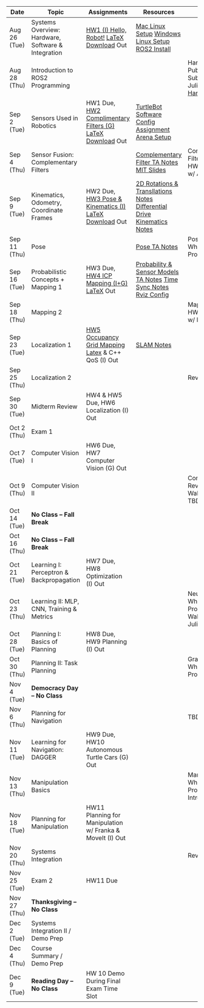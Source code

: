 | Date       | Topic                                           | Assignments                        | Resources | Recitation |
|------------|------------------------------------------------|------------------------------------|-----------|------------|
| Aug 26 (Tue) | Systems Overview: Hardware, Software & Integration | [HW1 (I) Hello, Robot!](https://drive.google.com/file/d/1YVEltVdz_pvR5Zl7Jzm8C4-ufvyzwrtg/view?usp=sharing) [LaTeX Download](https://drive.google.com/file/d/1Uyu6TuoEPDd98FhTGNoAI6JwplAmrGS4/view?usp=sharing) Out | [Mac Linux Setup](https://drive.google.com/file/d/1slps2d78KhcjwDnyyUUu-Dbh7EWjDTYY/view?usp=sharing) [Windows Linux Setup](https://drive.google.com/file/d/13BwWmczJ20O6nUsF0zUFGp5nQs39xelp/view?usp=sharing) [ROS2 Install](https://docs.ros.org/en/humble/Installation/Ubuntu-Install-Debs.html) |  |
| Aug 28 (Thu) | Introduction to ROS2 Programming               |                                    |  | Hands-On w/ ROS Publishers & Subscribers w/ Julius [Handout](https://drive.google.com/file/d/1WUCwtMpjxgQZ0Rp1B5OuHL4gROnruSnw/view?usp=sharing)/[Recording](https://youtu.be/vErJLu0Cn-M?si=l4_WkRczo-RhQqfB)|
| Sep 2 (Tue)  | Sensors Used in Robotics                       | HW1 Due, [HW2 Complimentary Filters (G)](https://drive.google.com/file/d/1B9uuo1kV4o2KzB4oeu3EIMZ3L9QQHgz3/view?usp=sharing) [LaTeX Download](https://drive.google.com/file/d/1rUu-CB0ZU_J2vK0oFLoEXKLn1uwpSIAQ/view?usp=sharing) Out  | [TurtleBot Software Config](https://drive.google.com/file/d/10gVepZRrBprHlM7-W34ZJ0EHUlKzm6tS/view?usp=sharing) [Assignment Arena Setup](https://drive.google.com/file/d/1O-GEicMvD3bs9Cuqq72IUgySaOk9TMY9/view?usp=sharing) |  |
| Sep 4 (Thu)  | Sensor Fusion: Complementary Filters           |                                    | [Complementary Filter TA Notes](https://drive.google.com/file/d/1mUZHIWnpcGpnRSVbRb3KgH6O4fEun9Gc/view?usp=sharing) [MIT Slides](https://drive.google.com/file/d/0B9rLLz1XQKmaLVJLSkRwMTU0b0E/view?resourcekey=0-oUq7ThstZRP9gGOzXQz9ZA) | Complementary Filters Review & HW Walkthrough w/ Alex|
| Sep 9 (Tue)  | Kinematics, Odometry, Coordinate Frames        | HW2 Due, [HW3 Pose & Kinematics (I)](https://drive.google.com/file/d/1xB0QcnFMseg7K_cdzSca57G33PVz-y7B/view?usp=sharing) [LaTeX Download](https://drive.google.com/file/d/13s8M0XJhBkgTjv9vHrZ8yez8gKWWn0Ii/view?usp=sharing) Out | [2D Rotations & Transllations Notes](https://drive.google.com/file/d/15WQjphW-P6UR8wocGEfxVkWPaZAmone6/view?usp=sharing) [Differential Drive Kinematics Notes](https://drive.google.com/file/d/1TCf1BpluDff0CcGtp5VKf9lwZkR93eqQ/view?usp=share_link) |  |
| Sep 11 (Thu) | Pose                                           |                                    | [Pose TA Notes](https://drive.google.com/file/d/1BnIqnIGjuGM7NvUtovY6RNhuKWtVqlhf/view?usp=sharing) | Pose & Kinematics Whiteboard Problems w/ Julius |
| Sep 16 (Tue) | Probabilistic Concepts + Mapping 1             | HW3 Due, [HW4 ICP Mapping (I+G)](https://drive.google.com/file/d/1SCBtTu6LzvE426xlMLzgj-f-PbHTFole/view?usp=sharing) [LaTeX](https://drive.google.com/file/d/15fn50AZ_kcZow5R1gw-bldIL4D05fkYQ/view?usp=sharing) Out | [Probability & Sensor Models TA Notes](https://drive.google.com/file/d/1gBJaunl9R5NOulfjdcsoFRSLSqKdhUEZ/view?usp=sharing) [Time Sync Notes](https://drive.google.com/file/d/1sokI3Uk08h_qzAlYUq7G_NRUhL7US6R5/view?usp=sharing) [Rviz Config](https://drive.google.com/file/d/1D8RKh9eWtzQHPEdUaymIEwk4Bk-69Ca0/view?usp=drive_link)||
| Sep 18 (Thu) | Mapping 2                                      |                                    |  | Mapping Review & HW Walkthrough w/ Kacper|
| Sep 23 (Tue) | Localization 1                                 | [HW5 Occupancy Grid Mapping](https://drive.google.com/file/d/1Z2nvadmTfFkOv1UcOiIysIZGBZStLJAY/view?usp=drive_link) [Latex](https://drive.google.com/file/d/1ZoDOledI3Yaj9gFNKWmAk6WZM_Bs5j7X/view?usp=sharing) & C++ QoS (I) Out   | [SLAM Notes](https://drive.google.com/file/d/1XG4VH0IM_b3dWb4ro4ZV7StXjsUr2byV/view?usp=drive_link) |  |
| Sep 25 (Thu) | Localization 2                                 |                                    |  | Review w/ Alex|
| Sep 30 (Tue) | Midterm Review                                 | HW4 & HW5 Due, HW6 Localization (I) Out  |  |  |
| Oct 2 (Thu)  | Exam 1                                         |                                    |  |  |
| Oct 7 (Tue)  | Computer Vision I                              | HW6 Due, HW7 Computer Vision (G) Out |  |  |
| Oct 9 (Thu)  | Computer Vision II                             |                                    |  | Computer Vision Review & HW Walkthrough w/ TBD|
| Oct 14 (Tue) | **No Class – Fall Break**                      |                                    |  |  |
| Oct 16 (Thu) | **No Class – Fall Break**                      |                                    |  |  |
| Oct 21 (Tue) | Learning I: Perceptron & Backpropagation       | HW7 Due, HW8 Optimization (I) Out  |  |  |
| Oct 23 (Thu) | Learning II: MLP, CNN, Training & Metrics      |                                    |  | Neural Nets Whiteboard Problems & HW Walkthrough w/ Julius|
| Oct 28 (Tue) | Planning I: Basics of Planning                 | HW8 Due, HW9 Planning (I) Out |  |  |
| Oct 30 (Thu) | Planning II: Task Planning                     |                                    |  | Graph Search Whiteboard Problems w/ Julius|
| Nov 4 (Tue)  | **Democracy Day – No Class**                   |                                    |  |  |
| Nov 6 (Thu)  | Planning for Navigation                        |                                    |  | TBD |
| Nov 11 (Tue) | Learning for Navigation: DAGGER                | HW9 Due, HW10 Autonomous Turtle Cars (G) Out |  |  |
| Nov 13 (Thu) | Manipulation Basics                            |                                    |  | Manipulation Whiteboard Problems & MoveIt Intro w/ Julius |
| Nov 18 (Tue) | Planning for Manipulation                      | HW11 Planning for Manipulation w/ Franka & MoveIt (I) Out |  |  |
| Nov 20 (Thu) | Systems Integration                            |                                    |  | Review |
| Nov 25 (Tue) | Exam 2                                         | HW11 Due                                   |  |  |
| Nov 27 (Thu) | **Thanksgiving – No Class**                    |                                    |  |  |
| Dec 2 (Tue)  | Systems Integration II / Demo Prep             |                                    |  |  |
| Dec 4 (Thu)  | Course Summary / Demo Prep                     |                                    |  |  |
| Dec 9 (Tue)  | **Reading Day – No Class**                     | HW 10 Demo During Final Exam Time Slot      |  |  |
